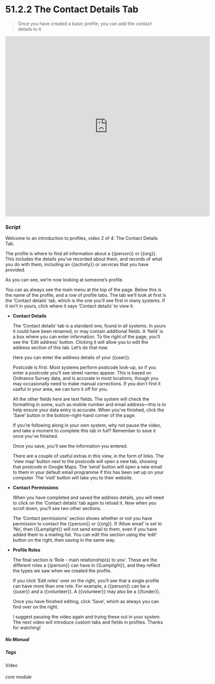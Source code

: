 # 51.2.2 The Contact Details Tab

> Once you have created a basic profile, you can add the contact details to it

<iframe width="640" height="564" src="https://player.vimeo.com/video/279238850" frameborder="0" allowFullScreen mozallowfullscreen webkitAllowFullScreen></iframe>

### Script

Welcome to an introduction to profiles, video 2 of 4: The Contact Details Tab.

The profile is where to find all information about a {{person}} or {{org}}. This includes the details you’ve recorded about them, and records of what you do with them, including an {{activity}} or services that you have provided.

As you can see, we’re now looking at someone’s profile.

You can as always see the main menu at the top of the page. Below this is the name of the profile, and a row of profile tabs.
The tab we’ll look at first is the ‘Contact details’ tab, which is the one you’ll see first in many systems. If it isn’t in yours, click where it says ‘Contact details’ to view it.

- **Contact Details**

   The ‘Contact details’ tab is a standard one, found in all systems. In yours it could have been renamed, or may contain additional fields. A ‘field’ is a box where you can enter information. To the right of the page, you’ll see the ‘Edit address’ button. Clicking it will allow you to edit the address section of this tab. Let’s do that now.

   Here you can enter the address details of your {{user}}. 

   Postcode is first. Most systems perform postcode look-up, so if you enter a postcode you’ll see street names appear. This is based on Ordnance Survey data, and is accurate in most locations, though you may occasionally need to make manual corrections. If you don’t find it useful in your area, we can turn it off for you.

   All the other fields here are text fields. The system will check the formatting in some, such as mobile number and email address—this is to help ensure your data entry is accurate. When you’ve finished, click the ‘Save’ button in the bottom-right-hand corner of the page.  
   
   If you’re following along in your own system, why not pause the video, and take a moment to complete this tab in full? Remember to save it once you’ve finished.

   Once you save, you’ll see the information you entered.

   There are a couple of useful extras in this view, in the form of links. The ‘view map’ button next to the postcode will open a new tab, showing that postcode in Google Maps. The ‘send’ button will open a new email to them in your default email programme if this has been set up on your computer. The ‘visit’ button will take you to their website.

- **Contact Permissions**

   When you have completed and saved the address details, you will need to click on the ‘Contact details’ tab again to reload it. Now when you scroll down, you’ll see two other sections.

   The ‘Contact permissions’ section shows whether or not you have permission to contact the {{person}} or {{org}}. If ‘Allow email’ is set to ‘No’, then {{Lamplight}} will not send email to them, even if you have added them to a mailing list. You can edit this section using the ‘edit’ button on the right, then saving in the same way.

- **Profile Roles**

   The final section is ‘Role - main relationship(s) to you’. These are the different roles a {{person}} can have in {{Lamplight}}, and they reflect the types we saw when we created the profile.

   If you click ‘Edit roles’ over on the right, you’ll see that a single profile can have more than one role. For example, a {{person}} can be a {{user}}
   and a {{volunteer}}. A {{volunteer}} may also be a {{funder}}. 

   Once you have finished editing, click ‘Save’, which as always you can find over on the right. 

   I suggest pausing the video again and trying these out in your system. The next video will introduce custom tabs and fields in profiles. Thanks for watching!


##### No Manual

##### Tags
Video

###### core module
